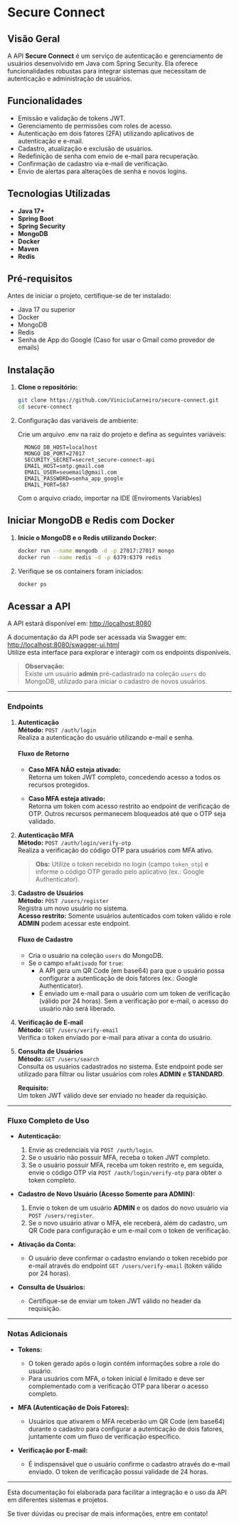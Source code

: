 # Secure Connect

## Visão Geral

A API **Secure Connect** é um serviço de autenticação e gerenciamento de usuários desenvolvido em Java com Spring Security. Ela oferece funcionalidades robustas para integrar sistemas que necessitam de autenticação e administração de usuários.

## Funcionalidades

- Emissão e validação de tokens JWT.
- Gerenciamento de permissões com roles de acesso.
- Autenticação em dois fatores (2FA) utilizando aplicativos de autenticação e e-mail.
- Cadastro, atualização e exclusão de usuários.
- Redefinição de senha com envio de e-mail para recuperação.
- Confirmação de cadastro via e-mail de verificação.
- Envio de alertas para alterações de senha e novos logins.

## Tecnologias Utilizadas

- **Java 17+**
- **Spring Boot**
- **Spring Security**
- **MongoDB**
- **Docker**
- **Maven**
- **Redis**

## Pré-requisitos

Antes de iniciar o projeto, certifique-se de ter instalado:

- Java 17 ou superior
- Docker
- MongoDB
- Redis
- Senha de App do Google (Caso for usar o Gmail como provedor de emails)

## Instalação

1. **Clone o repositório:**

   ```bash
   git clone https://github.com/ViniciuCarneiro/secure-connect.git
   cd secure-connect

2. Configuração das variáveis de ambiente:

   Crie um arquivo .env na raiz do projeto e defina as seguintes variáveis:

         MONGO_DB_HOST=localhost
         MONGO_DB_PORT=27017
         SECURITY_SECRET=secret_secure-connect-api
         EMAIL_HOST=smtp.gmail.com
         EMAIL_USER=seuemail@gmail.com
         EMAIL_PASSWORD=senha_app_google
         EMAIL_PORT=587
   
   Com o arquivo criado, importar na IDE (Enviroments Variables)


## Iniciar MongoDB e Redis com Docker

1. **Inicie o MongoDB e o Redis utilizando Docker:**

   ```bash
   docker run --name mongodb -d -p 27017:27017 mongo
   docker run --name redis -d -p 6379:6379 redis

2. Verifique se os containers foram iniciados:
   ```bash
   docker ps

## Acessar a API

A API estará disponível em: [http://localhost:8080](http://localhost:8080)

A documentação da API pode ser acessada via Swagger em: [http://localhost:8080/swagger-ui.html](http://localhost:8080/swagger-ui.html)  
Utilize esta interface para explorar e interagir com os endpoints disponíveis.

> **Observação:**  
> Existe um usuário **admin** pré-cadastrado na coleção `users` do MongoDB, utilizado para iniciar o cadastro de novos usuários.

---

### Endpoints

1. **Autenticação**  
   **Método:** `POST /auth/login`  
   Realiza a autenticação do usuário utilizando e-mail e senha.

   #### Fluxo de Retorno
   - **Caso MFA NÃO esteja ativado:**  
     Retorna um token JWT completo, concedendo acesso a todos os recursos protegidos.

   - **Caso MFA esteja ativado:**  
     Retorna um token com acesso restrito ao endpoint de verificação de OTP. Outros recursos permanecem bloqueados até que o OTP seja validado.

2. **Autenticação MFA**  
   **Método:** `POST /auth/login/verify-otp`  
   Realiza a verificação do código OTP para usuários com MFA ativo.

   > **Obs:** Utilize o token recebido no login (campo `token_otp`) e informe o código OTP gerado pelo aplicativo (ex.: Google Authenticator).

3. **Cadastro de Usuários**  
   **Método:** `POST /users/register`  
   Registra um novo usuário no sistema.  
   **Acesso restrito:** Somente usuários autenticados com token válido e role **ADMIN** podem acessar este endpoint.

   #### Fluxo de Cadastro
   - Cria o usuário na coleção `users` do MongoDB.
   - Se o campo `mfaAtivado` for `true`:
      - A API gera um QR Code (em base64) para que o usuário possa configurar a autenticação de dois fatores (ex.: Google Authenticator).
      - É enviado um e-mail para o usuário com um token de verificação (válido por 24 horas). Sem a verificação por e-mail, o acesso do usuário não será liberado.


4. **Verificação de E-mail**  
   **Método:** `GET /users/verify-email`  
   Verifica o token enviado por e-mail para ativar a conta do usuário.


5. **Consulta de Usuários**  
   **Método:** `GET /users/search`  
   Consulta os usuários cadastrados no sistema. Este endpoint pode ser utilizado para filtrar ou listar usuários com roles **ADMIN** e **STANDARD**.

   **Requisito:**  
   Um token JWT válido deve ser enviado no header da requisição.

---

### Fluxo Completo de Uso

- **Autenticação:**
   1. Envie as credenciais via `POST /auth/login`.
   2. Se o usuário não possuir MFA, receba o token JWT completo.
   3. Se o usuário possuir MFA, receba um token restrito e, em seguida, envie o código OTP via `POST /auth/login/verify-otp` para obter o token completo.


- **Cadastro de Novo Usuário (Acesso Somente para ADMIN):**
   1. Envie o token de um usuário **ADMIN** e os dados do novo usuário via `POST /users/register`.
   2. Se o novo usuário ativar o MFA, ele receberá, além do cadastro, um QR Code para configuração e um e-mail com o token de verificação.


- **Ativação da Conta:**
   - O usuário deve confirmar o cadastro enviando o token recebido por e-mail através do endpoint `GET /users/verify-email` (token válido por 24 horas).


- **Consulta de Usuários:**
   - Certifique-se de enviar um token JWT válido no header da requisição.

---

### Notas Adicionais

- **Tokens:**
   - O token gerado após o login contém informações sobre a role do usuário.
   - Para usuários com MFA, o token inicial é limitado e deve ser complementado com a verificação OTP para liberar o acesso completo.

- **MFA (Autenticação de Dois Fatores):**
   - Usuários que ativarem o MFA receberão um QR Code (em base64) durante o cadastro para configurar a autenticação de dois fatores, juntamente com um fluxo de verificação específico.

- **Verificação por E-mail:**
   - É indispensável que o usuário confirme o cadastro através do e-mail enviado. O token de verificação possui validade de 24 horas.

---

Esta documentação foi elaborada para facilitar a integração e o uso da API em diferentes sistemas e projetos.

Se tiver dúvidas ou precisar de mais informações, entre em contato!
